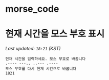 # morse_code
# 현재 시간을 모스 부호 표시
<!-- MORSE_TIME_START -->
_Last updated: `18:21` (KST)_

```
현재 시간을 입력하세요. 모스 부호로 바꿉니다
.---- ---.. ..--- .----
모스 부호를 다시 현재 시간으로 바꿉니다
1821
```
<!-- MORSE_TIME_END -->
